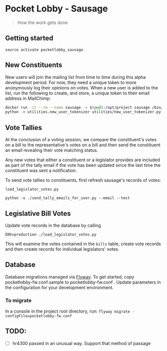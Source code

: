 # Pocket Lobby - Sausage

> How the work gets done

## Getting started

`source activate pocketlobby_sausage`

## New Constituents

New users will join the mailing list from time to time during this alpha development period. For now, they need
a unique token to more anonymously log their opinions on votes. When a new user is added to the list, run the following
to create, and store, a unique token to their email address in MailChimp:

```bash
docker run -it --rm --name sausage -v $(pwd):/opt/project sausage /bin/bash
python -m utilities.new_user_tokenizer utilities/new_user_tokenizer.py
```

## Vote Tallies

At the conclusion of a voting session, we compare the constituent's
votes on a bill to the representative's votes on a bill and then send
the constituent an email revealing their vote matching status.

Any new votes that either a constituent or a legislator provides are included as
part of the tally email if the vote has been updated since the last time the
constituent was sent a notification.

To send vote tallies to constituents, first refresh sausage's records of votes:

`load_legislator_votes.py`

`python -u ./send_tally_emails_for_user.py --email --test`

## Legislative Bill Votes

Update vote records in the database by calling

`ENV=production ./load_legislator_votes.py`

This will examine the votes contained in the `bills` table, create vote records
and then create records for individual legislators' votes.

## Database

Database migrations managed via [Flyway](https://flywaydb.org/). To get
started, copy pocketlobby-fw.conf.sample to pocketlobby-fw.conf . Update
parameters in the configuration for your development environment.

### To migrate

In a console in the project root directory, run:
`flyway migrate -configFile=pocketlobby-fw.conf`

## TODO:

+ [ ] hr4300 passed in an unusual way. Support that method of passage
